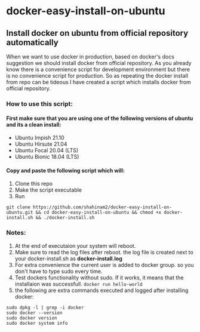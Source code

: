 # docker-easy-install-on-ubuntu
## Install docker on ubuntu from official repository automatically

When we want to use docker in production, based on docker's docs suggestion we should install docker from official repository.
As you already know there is a convenience script for development environment but there is no convenience script for production.
So as repeating the docker install from repo can be tideous I have created a script which installs docker from official repository.

### **How to use this script:**
#### First make sure that you are using one of the following versions of ubuntu and its a clean install:
- Ubuntu Impish 21.10
- Ubuntu Hirsute 21.04
- Ubuntu Focal 20.04 (LTS)
- Ubuntu Bionic 18.04 (LTS)

#### Copy and paste the following script which will:
1. Clone this repo
2. Make the script executable
3. Run 
```
git clone https://github.com/shahinam2/docker-easy-install-on-ubuntu.git && cd docker-easy-install-on-ubuntu && chmod +x docker-install.sh && ./docker-install.sh
```

### **Notes:**
1. At the end of executaion your system will reboot.
2. Make sure to read the log files after reboot. the log file is created next to your docker-install.sh as **docker-install.log**
3. For extra convenience the current user is added to docker group. so you don't have to type sudo every time.
4. Test dockers functionality without sudo. If it works, it means that the installaion was successfull.
`docker run hello-world`
5. the following are extra commands executed and logged after installing docker:
```
sudo dpkg -l | grep -i docker
sudo docker --version
sudo docker version
sudo docker system info
```

